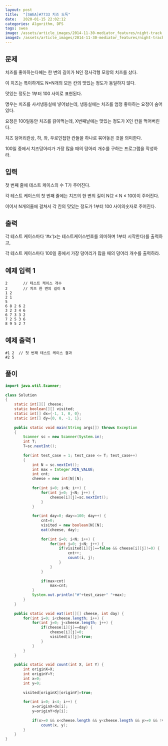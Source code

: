 ```yaml
---
layout: post
title:  "[SWEA]#7733 치즈 도둑"
date:   2020-01-15 22:02:12
categories: Algorithm, DFS
tags: swea
image: /assets/article_images/2014-11-30-mediator_features/night-track.JPG
image2: /assets/article_images/2014-11-30-mediator_features/night-track-mobile.JPG
---
```


문제
--------------------

치즈를 좋아하는다혜는 한 변의 길이가 N인 정사각형 모양의 치즈를 샀다.

이 치즈는 특이하게도 N*N개의 모든 칸의 맛있는 정도가 동일하지 않다.

맛있는 정도는 1부터 100 사이로 표현된다.


명우는 치즈를 사서냉동실에 넣어놨는데, 냉동실에는 치즈를 엄청 좋아하는 요정이 숨어있다.

요정은 100일동안 치즈를 갉아먹는데, X번째날에는 맛있는 정도가 X인 칸을 먹어버린다.

치즈 덩어리란상, 하, 좌, 우로인접한 칸들을 하나로 묶어놓은 것을 의미한다.

100일 중에서 치즈덩어리가 가장 많을 때의 덩어리 개수를 구하는 프로그램을 작성하라.

입력
---------------------------

첫 번째 줄에 테스트 케이스의 수 T가 주어진다.

각 테스트 케이스의 첫 번째 줄에는 치즈의 한 변의 길이 N(2 ≤ N ≤ 100)이 주어진다.

이어서 N개의줄에 걸쳐서 각 칸의 맛있는 정도가 1부터 100 사이의숫자로 주어진다.

출력
----------------

각 테스트 케이스마다 ‘#x’(x는 테스트케이스번호를 의미하며 1부터 시작한다)를 출력하고,

각 테스트 케이스마다 100일 중에서 가장 덩어리가 많을 때의 덩어리 개수를 출력하라.

예제 입력 1 
----------------------

```
2       // 테스트 케이스 개수
2       // 치즈 한 변의 길이 N
1 2
2 1
5
6 8 2 6 2
3 2 3 4 6
6 7 3 3 2
7 2 5 3 6
8 9 5 2 7
```

예제 출력 1 
------------------------

```
#1 2  // 첫 번째 테스트 케이스 결과
#2 5
```

풀이
--------------------------

```java
import java.util.Scanner;
 
class Solution
{
    static int[][] cheese;
    static boolean[][] visited;
    static int[] dx={-1, 1, 0, 0};
    static int[] dy={0, 0, -1, 1};
     
    public static void main(String args[]) throws Exception
    {
        Scanner sc = new Scanner(System.in);
        int T;
        T=sc.nextInt();
 
        for(int test_case = 1; test_case <= T; test_case++)
        {
            int N = sc.nextInt();
            int max = Integer.MIN_VALUE;
            int cnt;
            cheese = new int[N][N];
             
            for(int i=0; i<N; i++) {
                for(int j=0; j<N; j++) {
                    cheese[i][j]=sc.nextInt();
                }
            }
             
            for(int day=0; day<=100; day++) {
                cnt=0;
                visited = new boolean[N][N];
                eat(cheese, day);
                 
                for(int i=0; i<N; i++) {
                    for(int j=0; j<N; j++) {
                        if(visited[i][j]==false && cheese[i][j]!=0) {
                            cnt++;
                            count(i, j);
                        }
                    }
                }
                 
                if(max<cnt)
                    max=cnt;
            }
            System.out.println("#"+test_case+" "+max);
        }
    }
     
    public static void eat(int[][] cheese, int day) {
        for(int i=0; i<cheese.length; i++) {
            for(int j=0; j<cheese.length; j++) {
                if(cheese[i][j]==day) {
                    cheese[i][j]=0;
                    visited[i][j]=true;
                }
            }
        }
    }
     
    public static void count(int X, int Y) {
        int originX=X;
        int originY=Y;
        int x=0;
        int y=0;
         
        visited[originX][originY]=true;
         
        for(int i=0; i<4; i++) {
            x=originX+dx[i];
            y=originY+dy[i];
             
            if(x>=0 && x<cheese.length && y<cheese.length && y>=0 && !visited[x][y] && cheese[x][y]!=0)
                count(x, y);
        }
    }
}
```
